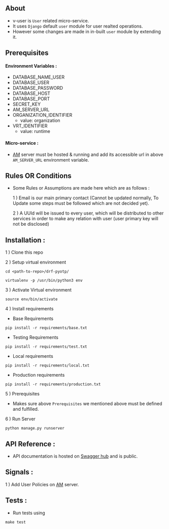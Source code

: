 ## About

- v-user is `User` related micro-service.
- It uses `Django` default `user` module for user realted operations.
- However some changes are made in in-built `user` module by extending it.

## Prerequisites

#### Environment Variables : 

 - DATABASE_NAME_USER
 - DATABASE_USER
 - DATABASE_PASSWORD
 - DATABASE_HOST
 - DATABASE_PORT
 - SECRET_KEY
 - AM_SERVER_URL
 - ORGANIZATION_IDENTIFIER
	- value: organization
 - VRT_IDENTIFIER
	- value: runtime
 
 #### Micro-service : 

 - [AM](https://github.com/veris-neerajdhiman/v-authorization) server
 must be hosted & running and add its accessible url in above  `AM_SERVER_URL` 
 environment variable.
 
     
## Rules OR Conditions

- Some Rules or Assumptions are made here which are as follows :
 
	1 ) Email is our main primary contact (Cannot be updated normally, 
	To Update some steps must be followed which are not decided yet).
	
	2 ) A UUId will be issued to every user, which will be distributed to
	 other services in order to make any relation with user 
	(user primary key will not be disclosed)
	


## Installation :

1 ) Clone this repo

2 ) Setup virtual environment
```
cd <path-to-repo>/drf-pyotp/

virtualenv -p /usr/bin/python3 env

```

3 ) Activate Virtual environment
```
source env/bin/activate
```
4 ) Install requirements

- Base Requirements

```
pip install -r requirements/base.txt

```
- Testing Requirements
```
pip install -r requirements/test.txt

```
- Local requirements
```
pip install -r requirements/local.txt

```
- Production requirements

```
pip install -r requirements/production.txt

```
5 ) Prerequisites
- Makes sure above `Prerequisites` we mentioned above must be defined and fulfilled.

6 ) Run Server 
```
python manage.py runserver
```

## API Reference : 

- API documentation is hosted on [Swagger hub](https://app.swaggerhub.com/apis/verisadmin/v-user/0.1) 
and is public.

## Signals : 

1 ) Add User Policies on [AM](https://github.com/veris-neerajdhiman/v-authorization)
 server.
 
## Tests : 

- Run tests using 
```
make test
```
 
 